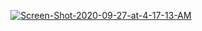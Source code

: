 
<p align="center"><a href="https://ibb.co/KjkVt3j"><img src="https://i.ibb.co/fY5r3PY/Screen-Shot-2020-09-27-at-4-17-13-AM.png" alt="Screen-Shot-2020-09-27-at-4-17-13-AM" border="0"></a></p>
